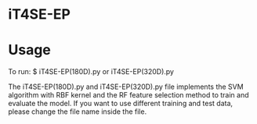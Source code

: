 # iT4SE-EP

Usage
=========================
To run: $ iT4SE-EP(180D).py or iT4SE-EP(320D).py

The iT4SE-EP(180D).py and iT4SE-EP(320D).py file implements the SVM algorithm with RBF kernel and the RF feature selection method to train and evaluate the model. If you want to use different training and test data, please change the file name inside the file.
